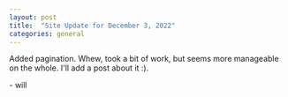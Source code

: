 ```yaml
---
layout: post
title:  "Site Update for December 3, 2022"
categories: general
---
```


Added pagination. Whew, took a bit of work, but seems more manageable on the whole. I'll add a post about it :).

<!--more-->

\- will 
